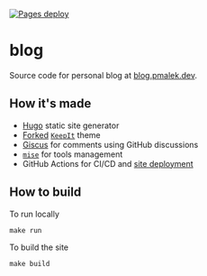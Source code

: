 [![Pages deploy](https://github.com/pmalek/blog/actions/workflows/publish.yaml/badge.svg)](gh_publish)

# blog

Source code for personal blog at [blog.pmalek.dev][blog].

## How it's made

- [Hugo][hugo_io] static site generator
- [Forked][keep_it_pmalek] [`KeepIt`][keep_it_upstream] theme
- [Giscus][giscus] for comments using GitHub discussions
- [`mise`][mise] for tools management
- GitHub Actions for CI/CD and [site deployment][gh_publish]

[blog]: https://blog.pmalek.dev
[giscus]: https://giscus.app/
[mise]: https://github.com/jdx/mise
[hugo_io]: https://gohugo.io/
[keep_it_pmalek]: https://github.com/pmalek/KeepIt/
[keep_it_upstream]: https://github.com/Fastbyte01/KeepIt
[gh_publish]: https://github.com/pmalek/blog/actions/workflows/publish.yaml

## How to build

To run locally

```
make run
```

To build the site

```
make build
```
